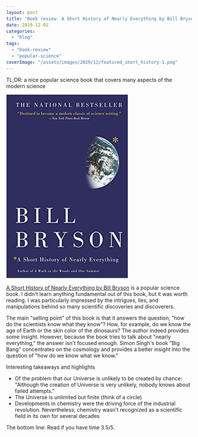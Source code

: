 ```yaml
---
layout: post
title: "Book review. A Short History of Nearly Everything by Bill Bryson"
date: 2019-12-02
categories: 
  - "blog"
tags: 
  - "book-review"
  - "popular-science"
coverImage: "/assets/images/2019/12/featured_short_history-1.png"
---
```


TL;DR: a nice popular science book that covers many aspects of the modern science

[![](/assets/images/2019/12/a_short_history.jpg?w=331)](https://www.amazon.com/Short-History-Nearly-Everything-Illustrated-ebook/dp/B004CFAWES/ref=tmm_kin_swatch_0?_encoding=UTF8&qid=&sr=)

[A Short History of Nearly Everything by Bill Bryson](https://www.amazon.com/Short-History-Nearly-Everything-Illustrated-ebook/dp/B004CFAWES/ref=tmm_kin_swatch_0?_encoding=UTF8&qid=&sr=) is a popular science book. I didn't learn anything fundamental out of this book, but it was worth reading. I was particularly impressed by the intrigues, lies, and manipulations behind so many scientific discoveries and discoverers. 

The main "selling point" of this book is that it answers the question, "how do the scientists know what they know"? How, for example, do we know the age of Earth or the skin color of the dinosaurs? The author indeed provides some insight. However, because the book tries to talk about "nearly everything," the answer isn't focused enough. Simon Singh's book "Big Bang" concentrates on the cosmology and provides a better insight into the question of "how do we know what we know." 

Interesting takeaways and highlights

- Of the problem that our Universe is unlikely to be created by chance: "Although the creation of Universe is very unlikely, nobody knows about failed attempts."
- The Universe is unlimited but finite (think of a circle)
- Developments in chemistry were the driving force of the industrial revolution. Nevertheless, chemistry wasn't recognized as a scientific field in its own for several decades

The bottom line: Read if you have time 3.5/5.
